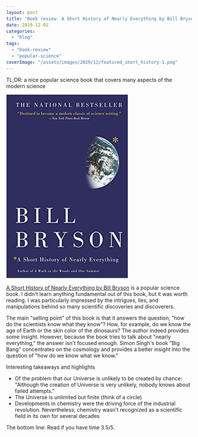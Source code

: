 ```yaml
---
layout: post
title: "Book review. A Short History of Nearly Everything by Bill Bryson"
date: 2019-12-02
categories: 
  - "blog"
tags: 
  - "book-review"
  - "popular-science"
coverImage: "/assets/images/2019/12/featured_short_history-1.png"
---
```


TL;DR: a nice popular science book that covers many aspects of the modern science

[![](/assets/images/2019/12/a_short_history.jpg?w=331)](https://www.amazon.com/Short-History-Nearly-Everything-Illustrated-ebook/dp/B004CFAWES/ref=tmm_kin_swatch_0?_encoding=UTF8&qid=&sr=)

[A Short History of Nearly Everything by Bill Bryson](https://www.amazon.com/Short-History-Nearly-Everything-Illustrated-ebook/dp/B004CFAWES/ref=tmm_kin_swatch_0?_encoding=UTF8&qid=&sr=) is a popular science book. I didn't learn anything fundamental out of this book, but it was worth reading. I was particularly impressed by the intrigues, lies, and manipulations behind so many scientific discoveries and discoverers. 

The main "selling point" of this book is that it answers the question, "how do the scientists know what they know"? How, for example, do we know the age of Earth or the skin color of the dinosaurs? The author indeed provides some insight. However, because the book tries to talk about "nearly everything," the answer isn't focused enough. Simon Singh's book "Big Bang" concentrates on the cosmology and provides a better insight into the question of "how do we know what we know." 

Interesting takeaways and highlights

- Of the problem that our Universe is unlikely to be created by chance: "Although the creation of Universe is very unlikely, nobody knows about failed attempts."
- The Universe is unlimited but finite (think of a circle)
- Developments in chemistry were the driving force of the industrial revolution. Nevertheless, chemistry wasn't recognized as a scientific field in its own for several decades

The bottom line: Read if you have time 3.5/5.
